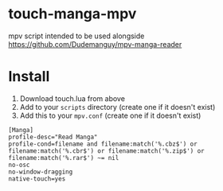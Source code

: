 # touch-manga-mpv
mpv script intended to be used alongside https://github.com/Dudemanguy/mpv-manga-reader

# Install
1. Download touch.lua from above
2. Add to your `scripts` directory (create one if it doesn't exist)
3. Add this to your `mpv.conf` (create one if it doesn't exist)
```
[Manga]
profile-desc="Read Manga"
profile-cond=filename and filename:match('%.cbz$') or filename:match('%.cbr$') or filename:match('%.zip$') or filename:match('%.rar$') ~= nil
no-osc
no-window-dragging
native-touch=yes
```
